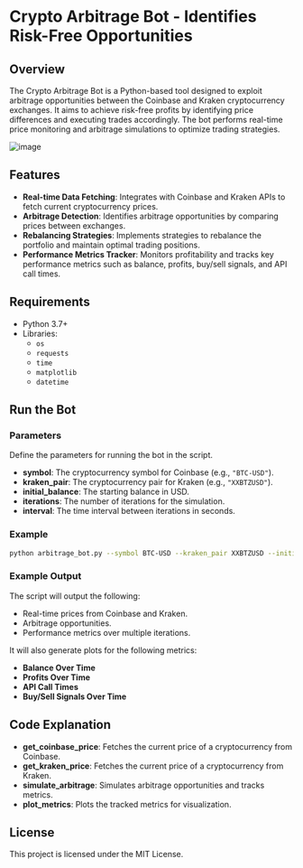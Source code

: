 # Crypto Arbitrage Bot - Identifies Risk-Free Opportunities

## Overview
The Crypto Arbitrage Bot is a Python-based tool designed to exploit arbitrage opportunities between the Coinbase and Kraken cryptocurrency exchanges. It aims to achieve risk-free profits by identifying price differences and executing trades accordingly. The bot performs real-time price monitoring and arbitrage simulations to optimize trading strategies.

![image](https://github.com/user-attachments/assets/7973bb55-bd3b-45aa-9975-64687e9692ad)

## Features
- **Real-time Data Fetching**: Integrates with Coinbase and Kraken APIs to fetch current cryptocurrency prices.
- **Arbitrage Detection**: Identifies arbitrage opportunities by comparing prices between exchanges.
- **Rebalancing Strategies**: Implements strategies to rebalance the portfolio and maintain optimal trading positions.
- **Performance Metrics Tracker**: Monitors profitability and tracks key performance metrics such as balance, profits, buy/sell signals, and API call times.

## Requirements
- Python 3.7+
- Libraries:
  - `os`
  - `requests`
  - `time`
  - `matplotlib`
  - `datetime`

## Run the Bot

### Parameters
Define the parameters for running the bot in the script.

- **symbol**: The cryptocurrency symbol for Coinbase (e.g., `"BTC-USD"`).
- **kraken_pair**: The cryptocurrency pair for Kraken (e.g., `"XXBTZUSD"`).
- **initial_balance**: The starting balance in USD.
- **iterations**: The number of iterations for the simulation.
- **interval**: The time interval between iterations in seconds.

### Example

```bash
python arbitrage_bot.py --symbol BTC-USD --kraken_pair XXBTZUSD --initial_balance 1000 --iterations 100 --interval 60
```

### Example Output

The script will output the following:
- Real-time prices from Coinbase and Kraken.
- Arbitrage opportunities.
- Performance metrics over multiple iterations.

It will also generate plots for the following metrics:
- **Balance Over Time**
- **Profits Over Time**
- **API Call Times**
- **Buy/Sell Signals Over Time**

## Code Explanation

- **get_coinbase_price**: Fetches the current price of a cryptocurrency from Coinbase.
- **get_kraken_price**: Fetches the current price of a cryptocurrency from Kraken.
- **simulate_arbitrage**: Simulates arbitrage opportunities and tracks metrics.
- **plot_metrics**: Plots the tracked metrics for visualization.

## License
This project is licensed under the MIT License.
```
